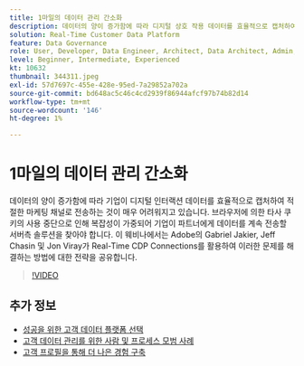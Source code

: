 ```yaml
---
title: 1마일의 데이터 관리 간소화
description: 데이터의 양이 증가함에 따라 디지털 상호 작용 데이터를 효율적으로 캡처하여 적절한 마케팅에 전송하는 것이 매우 어려워졌습니다. (설명은 60~160자 사이여야 함)
solution: Real-Time Customer Data Platform
feature: Data Governance
role: User, Developer, Data Engineer, Architect, Data Architect, Admin, Leader
level: Beginner, Intermediate, Experienced
kt: 10632
thumbnail: 344311.jpeg
exl-id: 57d7697c-455e-428e-95ed-7a29852a702a
source-git-commit: bd648ac5c46c4cd2939f86944afcf97b74b82d14
workflow-type: tm+mt
source-wordcount: '146'
ht-degree: 1%

---
```


# 1마일의 데이터 관리 간소화

데이터의 양이 증가함에 따라 기업이 디지털 인터랙션 데이터를 효율적으로 캡처하여 적절한 마케팅 채널로 전송하는 것이 매우 어려워지고 있습니다. 브라우저에 의한 타사 쿠키의 사용 중단으로 인해 복잡성이 가중되어 기업이 파트너에게 데이터를 계속 전송할 서버측 솔루션을 찾아야 합니다. 이 웨비나에서는 Adobe의 Gabriel Jakier, Jeff Chasin 및 Jon Viray가 Real-Time CDP Connections를 활용하여 이러한 문제를 해결하는 방법에 대한 전략을 공유합니다.

>[!VIDEO](https://video.tv.adobe.com/v/344311/?quality=12&learn=on)

## 추가 정보

* [성공을 위한 고객 데이터 플랫폼 선택](cdp-success.md)
* [고객 데이터 관리를 위한 사람 및 프로세스 모범 사례](people-and-process.md)
* [고객 프로필을 통해 더 나은 경험 구축](building-better-experiences-with-customer-profiles.md)
